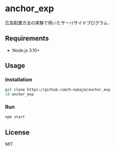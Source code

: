# anchor_exp

広告配置方法の実験で用いたサーバサイドプログラム．

## Requirements

- Node.js 3.10+

## Usage

### Installation

```sh
git clone https://github.com/h-nakajm/anchor_exp
cd anchor_exp
``` 

### Run

```sh
npm start 
```

## License

MIT
